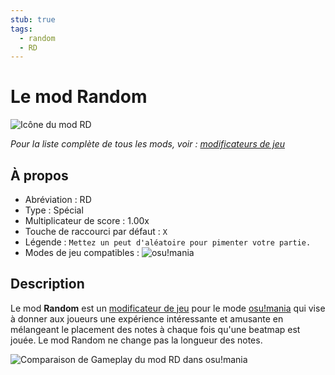 ```yaml
---
stub: true
tags:
  - random
  - RD
---
```


# Le mod Random

![Icône du mod RD](/wiki/shared/mods/RD.png "Icône du mod Random (RD)")

*Pour la liste complète de tous les mods, voir : [modificateurs de jeu](/wiki/Game_modifier)*

## À propos

- Abréviation : RD
- Type : Spécial
- Multiplicateur de score : 1.00x
- Touche de raccourci par défaut : `X`
- Légende : `Mettez un peut d'aléatoire pour pimenter votre partie.`
- Modes de jeu compatibles : ![][osu!mania]

## Description

Le mod **Random** est un [modificateur de jeu](/wiki/Game_modifier) pour le mode [osu!mania](/wiki/Game_mode/osu!mania) qui vise à donner aux joueurs une expérience intéressante et amusante en mélangeant le placement des notes à chaque fois qu'une beatmap est jouée. Le mod Random ne change pas la longueur des notes.

![Comparaison de Gameplay du mod RD dans osu!mania](img/RD-comparison-mania.jpg "Comparaison entre un jeu normal (à gauche) et un jeu avec le mod aléatoire activé (à droite) dans osu!mania")

[osu!mania]: /wiki/shared/mode/mania.png "osu!mania"
